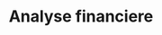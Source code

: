 ---
title: Analyse financiere
longTitle: 'Analyse financière'
tags:
- gccommon
french:
- "[[Financial analysis]]"
---